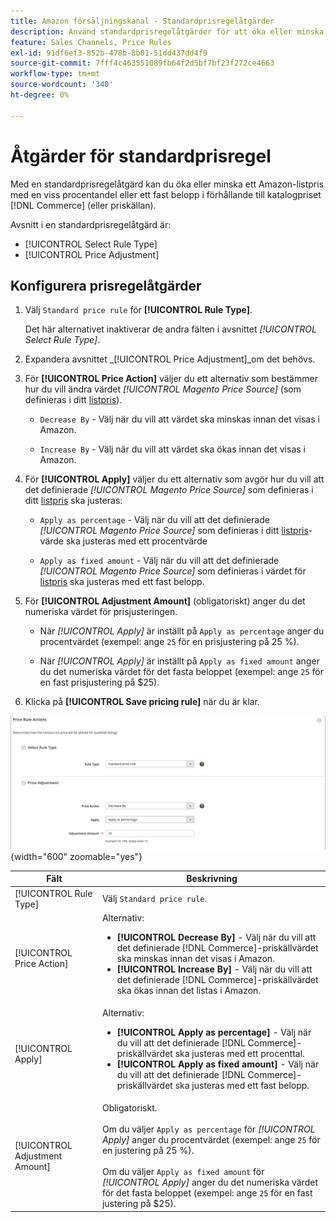 ```yaml
---
title: Amazon försäljningskanal - Standardprisregelåtgärder
description: Använd standardprisregelåtgärder för att öka eller minska ett listpris för Amazon i förhållande till katalogpriset för Commerce (eller priskällan).
feature: Sales Channels, Price Rules
exl-id: 91df6ef3-852b-478b-8b01-51dd437dd4f9
source-git-commit: 7fff4c463551089fb64f2d5bf7bf23f272ce4663
workflow-type: tm+mt
source-wordcount: '340'
ht-degree: 0%

---
```


# Åtgärder för standardprisregel

Med en standardprisregelåtgärd kan du öka eller minska ett Amazon-listpris med en viss procentandel eller ett fast belopp i förhållande till katalogpriset [!DNL Commerce] (eller priskällan).

Avsnitt i en standardprisregelåtgärd är:

- [!UICONTROL Select Rule Type]
- [!UICONTROL Price Adjustment]

## Konfigurera prisregelåtgärder

1. Välj `Standard price rule` för **[!UICONTROL Rule Type]**.

   Det här alternativet inaktiverar de andra fälten i avsnittet _[!UICONTROL Select Rule Type]_.

1. Expandera avsnittet _[!UICONTROL Price Adjustment]_om det behövs.

1. För **[!UICONTROL Price Action]** väljer du ett alternativ som bestämmer hur du vill ändra värdet *[!UICONTROL Magento Price Source]* (som definieras i ditt [listpris](./listing-price.md)).

   - `Decrease By` - Välj när du vill att värdet ska minskas innan det visas i Amazon.

   - `Increase By` - Välj när du vill att värdet ska ökas innan det visas i Amazon.

1. För **[!UICONTROL Apply]** väljer du ett alternativ som avgör hur du vill att det definierade *[!UICONTROL Magento Price Source]* som definieras i ditt [listpris](./listing-price.md) ska justeras:

   - `Apply as percentage` - Välj när du vill att det definierade *[!UICONTROL Magento Price Source]* som definieras i ditt [listpris](./listing-price.md)-värde ska justeras med ett procentvärde

   - `Apply as fixed amount` - Välj när du vill att det definierade *[!UICONTROL Magento Price Source]* som definieras i värdet för [listpris](./listing-price.md) ska justeras med ett fast belopp.

1. För **[!UICONTROL Adjustment Amount]** (obligatoriskt) anger du det numeriska värdet för prisjusteringen.

   - När *[!UICONTROL Apply]* är inställt på `Apply as percentage` anger du procentvärdet (exempel: ange `25` för en prisjustering på 25 %).

   - När *[!UICONTROL Apply]* är inställt på `Apply as fixed amount` anger du det numeriska värdet för det fasta beloppet (exempel: ange `25` för en fast prisjustering på $25).

1. Klicka på **[!UICONTROL Save pricing rule]** när du är klar.

![Standardprisregel](assets/ob-price-rule-action-standard-example.png){width="600" zoomable="yes"}

| Fält | Beskrivning |
|--------------------------------|-----------------------------------------------------------------------------------------------------------------------------------------------------------------------------------------------------------------------------------------------------------------------------------------------------------------------------------|
| [!UICONTROL Rule Type] | Välj `Standard price rule`. |
| [!UICONTROL Price Action] | Alternativ:<ul><li>**[!UICONTROL Decrease By]** - Välj när du vill att det definierade [!DNL Commerce]-priskällvärdet ska minskas innan det visas i Amazon.</li><li>**[!UICONTROL Increase By]** - Välj när du vill att det definierade [!DNL Commerce]-priskällvärdet ska ökas innan det listas i Amazon.</li></ul> |
| [!UICONTROL Apply] | Alternativ:<ul><li>**[!UICONTROL Apply as percentage]** - Välj när du vill att det definierade [!DNL Commerce]-priskällvärdet ska justeras med ett procenttal.</li><li>**[!UICONTROL Apply as fixed amount]** - Välj när du vill att det definierade [!DNL Commerce]-priskällvärdet ska justeras med ett fast belopp.</li></ul> |
| [!UICONTROL Adjustment Amount] | Obligatoriskt.<br><br>Om du väljer `Apply as percentage` för *[!UICONTROL Apply]* anger du procentvärdet (exempel: ange `25` för en justering på 25 %).<br><br>Om du väljer `Apply as fixed amount` för *[!UICONTROL Apply]* anger du det numeriska värdet för det fasta beloppet (exempel: ange `25` för en fast justering på $25). |
